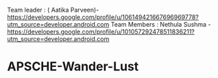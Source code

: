 Team leader : ( Aatika Parveen)-https://developers.google.com/profile/u/106149421667696969778?utm_source=developer.android.com
Team Members :
Nethula Sushma -https://developers.google.com/profile/u/101057292478511836211?utm_source=developer.android.com

# APSCHE-Wander-Lust
